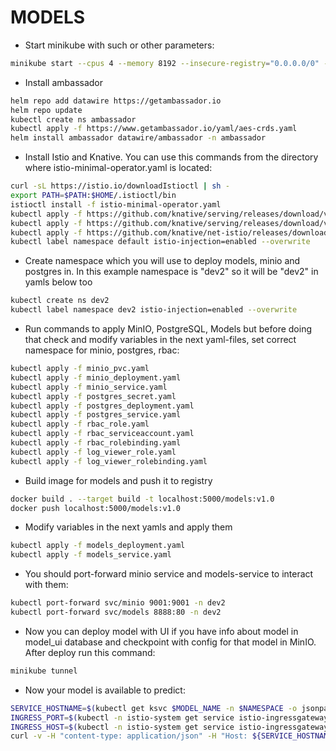 # MODELS

- Start minikube with such or other parameters:

```sh
minikube start --cpus 4 --memory 8192 --insecure-registry="0.0.0.0/0" --kubernetes-version=v1.21.2
```

- Install ambassador

```sh
helm repo add datawire https://getambassador.io
helm repo update
kubectl create ns ambassador
kubectl apply -f https://www.getambassador.io/yaml/aes-crds.yaml
helm install ambassador datawire/ambassador -n ambassador
```

- Install Istio and Knative. You can use this commands from the directory
where istio-minimal-operator.yaml is located:

```sh
curl -sL https://istio.io/downloadIstioctl | sh -
export PATH=$PATH:$HOME/.istioctl/bin
istioctl install -f istio-minimal-operator.yaml
kubectl apply -f https://github.com/knative/serving/releases/download/v0.24.0/serving-crds.yaml
kubectl apply -f https://github.com/knative/serving/releases/download/v0.24.0/serving-core.yaml
kubectl apply -f https://github.com/knative/net-istio/releases/download/v0.24.0/net-istio.yaml
kubectl label namespace default istio-injection=enabled --overwrite
```
- Create namespace which you will use to deploy models, minio and postgres in.
In this example namespace is "dev2" so it will be "dev2" in yamls below too

```sh
kubectl create ns dev2
kubectl label namespace dev2 istio-injection=enabled --overwrite
```

- Run commands to apply MinIO, PostgreSQL, Models but before doing that
check and modify variables in the next yaml-files, set correct namespace for minio, postgres, rbac:

```sh
kubectl apply -f minio_pvc.yaml
kubectl apply -f minio_deployment.yaml
kubectl apply -f minio_service.yaml
kubectl apply -f postgres_secret.yaml
kubectl apply -f postgres_deployment.yaml
kubectl apply -f postgres_service.yaml
kubectl apply -f rbac_role.yaml
kubectl apply -f rbac_serviceaccount.yaml
kubectl apply -f rbac_rolebinding.yaml
kubectl apply -f log_viewer_role.yaml
kubectl apply -f log_viewer_rolebinding.yaml
```

- Build image for  models and push it to registry

```sh
docker build . --target build -t localhost:5000/models:v1.0
docker push localhost:5000/models:v1.0
```

- Modify variables in the next yamls and apply them

```sh
kubectl apply -f models_deployment.yaml
kubectl apply -f models_service.yaml
```

- You should port-forward minio service and models-service to interact with them:

```sh
kubectl port-forward svc/minio 9001:9001 -n dev2
kubectl port-forward svc/models 8888:80 -n dev2
```

- Now you can deploy model with UI if you have info about model in model_ui database
and checkpoint with config for that model in MinIO. After deploy run this command:

```sh
minikube tunnel
```

- Now your model is available to predict:

```sh
SERVICE_HOSTNAME=$(kubectl get ksvc $MODEL_NAME -n $NAMESPACE -o jsonpath='{.status.url}' | cut -d "/" -f 3)
INGRESS_PORT=$(kubectl -n istio-system get service istio-ingressgateway -o jsonpath='{.spec.ports[?(@.name=="http2")].port}')
INGRESS_HOST=$(kubectl -n istio-system get service istio-ingressgateway -o jsonpath='{.status.loadBalancer.ingress[0].ip}')
curl -v -H "content-type: application/json" -H "Host: ${SERVICE_HOSTNAME}" http://${INGRESS_HOST}:${INGRESS_PORT}/v1/models/${MODEL_NAME}
```
